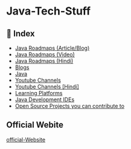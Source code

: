 # Java-Tech-Stuff
 
  ## 📃 Index
<ul>
<li><a href="#java-roadmaps-article-blog">Java Roadmaps (Article/Blog)</a></li>
<li><a href="#ajava-roadmaps-video">Java Roadmaps (Video)</a></li>
<li><a href="#java-roadmaps-hindi">Java Roadmaps (Hindi)</a></li>
<li><a href="#blogs">Blogs</a></li>
<li><a href="#-java"> Java</a></li>
<li><a href="#youtube-channels">Youtube Channels</a></li>
<li><a href="#youtube-channels-hindi">Youtube Channels [Hindi]</a></li>
<li><a href="#-learning-platforms"> Learning Platforms</a></li>
<li><a href="#java-development-ides">Java Development IDEs</a></li>
<li><a href="#-open-source-projects-you-can-contribute-to"> Open Source Projects you can contribute to</a></li> 
</ul>

   ## Official Webite
  [official-Website](https://www.oracle.com/in/java/technologies/downloads/)
 
